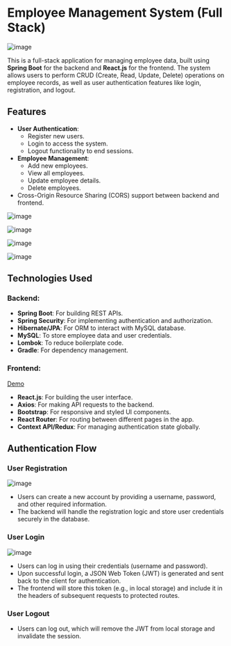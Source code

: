 # Employee Management System (Full Stack)

![image](https://github.com/user-attachments/assets/02dac985-80ce-43ab-9636-d72692710b50)


This is a full-stack application for managing employee data, built using **Spring Boot** for the backend and **React.js** for the frontend. The system allows users to perform CRUD (Create, Read, Update, Delete) operations on employee records, as well as user authentication features like login, registration, and logout.

## Features
- **User Authentication**:
  - Register new users.
  - Login to access the system.
  - Logout functionality to end sessions.
- **Employee Management**:
  - Add new employees.
  - View all employees.
  - Update employee details.
  - Delete employees.
- Cross-Origin Resource Sharing (CORS) support between backend and frontend.

![image](https://github.com/user-attachments/assets/a1cd20ac-0974-4c4f-8876-75e76bc5616c)

![image](https://github.com/user-attachments/assets/81cc6835-b28a-4979-baa6-2708c75b524a)

![image](https://github.com/user-attachments/assets/99444817-29cb-4ff1-a5d0-ea2df9c84d9b)

![image](https://github.com/user-attachments/assets/01e170d7-d028-4a01-9331-7fdb9c5371e5)






## Technologies Used

### Backend:
- **Spring Boot**: For building REST APIs.
- **Spring Security**: For implementing authentication and authorization.
- **Hibernate/JPA**: For ORM to interact with MySQL database.
- **MySQL**: To store employee data and user credentials.
- **Lombok**: To reduce boilerplate code.
- **Gradle**: For dependency management.

### Frontend:
[Demo](https://66f98fb7b606fe32b534bdd6--delightful-florentine-9d8812.netlify.app/)
- **React.js**: For building the user interface.
- **Axios**: For making API requests to the backend.
- **Bootstrap**: For responsive and styled UI components.
- **React Router**: For routing between different pages in the app.
- **Context API/Redux**: For managing authentication state globally.

## Authentication Flow

### User Registration
![image](https://github.com/user-attachments/assets/67268860-6cd7-4228-8890-cfe4c6112acb)

- Users can create a new account by providing a username, password, and other required information.
- The backend will handle the registration logic and store user credentials securely in the database.

### User Login
![image](https://github.com/user-attachments/assets/be3466a5-24a3-4177-a7e3-31770dbc3f07)

- Users can log in using their credentials (username and password).
- Upon successful login, a JSON Web Token (JWT) is generated and sent back to the client for authentication.
- The frontend will store this token (e.g., in local storage) and include it in the headers of subsequent requests to protected routes.

### User Logout
- Users can log out, which will remove the JWT from local storage and invalidate the session.


